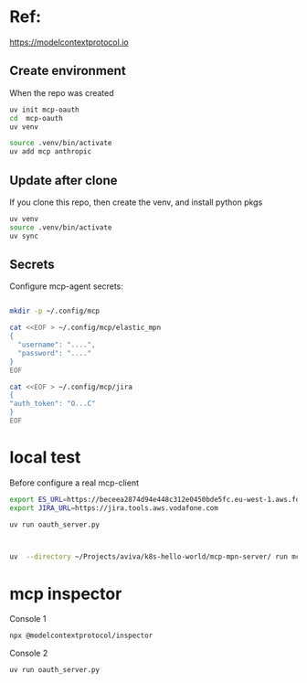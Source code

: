 # Ref:
https://modelcontextprotocol.io


## Create environment
When the repo was created

```bash
uv init mcp-oauth
cd  mcp-oauth
uv venv

source .venv/bin/activate
uv add mcp anthropic
```

## Update after clone
If you clone this repo, then create the venv, and install python pkgs

```bash
uv venv
source .venv/bin/activate
uv sync
```

## Secrets
Configure mcp-agent secrets:

```bash 

mkdir -p ~/.config/mcp

cat <<EOF > ~/.config/mcp/elastic_mpn
{
  "username": "....",
  "password": "...." 
}
EOF

cat <<EOF > ~/.config/mcp/jira
{
"auth_token": "O...C"
}
EOF

```


# local test
Before configure a real mcp-client

```bash
export ES_URL=https://beceea2874d94e448c312e0450bde5fc.eu-west-1.aws.found.io:9243
export JIRA_URL=https://jira.tools.aws.vodafone.com

uv run oauth_server.py



uv  --directory ~/Projects/aviva/k8s-hello-world/mcp-mpn-server/ run mcp_server.py
```


# mcp inspector 

Console 1
```bash
npx @modelcontextprotocol/inspector
```


Console 2
```bash
uv run oauth_server.py
```
